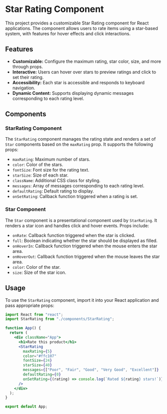 # Star Rating Component

This project provides a customizable Star Rating component for React applications. The component allows users to rate items using a star-based system, with features for hover effects and click interactions.

## Features

- **Customizable:** Configure the maximum rating, star color, size, and more through props.
- **Interactive:** Users can hover over stars to preview ratings and click to set their rating.
- **Accessibility:** Each star is accessible and responds to keyboard navigation.
- **Dynamic Content:** Supports displaying dynamic messages corresponding to each rating level.

## Components

### StarRating Component

The `StarRating` component manages the rating state and renders a set of `Star` components based on the `maxRating` prop. It supports the following props:

- `maxRating`: Maximum number of stars.
- `color`: Color of the stars.
- `fontSize`: Font size for the rating text.
- `starSize`: Size of each star.
- `className`: Additional CSS class for styling.
- `messages`: Array of messages corresponding to each rating level.
- `defaultRating`: Default rating to display.
- `onSetRating`: Callback function triggered when a rating is set.

### Star Component

The `Star` component is a presentational component used by `StarRating`. It renders a star icon and handles click and hover events. Props include:

- `onRate`: Callback function triggered when the star is clicked.
- `full`: Boolean indicating whether the star should be displayed as filled.
- `onHoverIn`: Callback function triggered when the mouse enters the star area.
- `onHoverOut`: Callback function triggered when the mouse leaves the star area.
- `color`: Color of the star.
- `size`: Size of the star icon.

## Usage

To use the `StarRating` component, import it into your React application and pass appropriate props:

```jsx
import React from "react";
import StarRating from "./components/StarRating";

function App() {
  return (
    <div className="App">
      <h1>Rate this product</h1>
      <StarRating
        maxRating={5}
        color="#ffc107"
        fontSize={24}
        starSize={40}
        messages={["Poor", "Fair", "Good", "Very Good", "Excellent"]}
        defaultRating={0}
        onSetRating={(rating) => console.log(`Rated ${rating} stars!`)}
      />
    </div>
  );
}

export default App;
```
